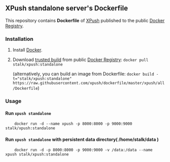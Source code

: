 ## XPush standalone server's Dockerfile


This repository contains **Dockerfile** of [XPush](https://github.com/xpush/node-xpush/dockerfile/) published to the public [Docker Registry](https://registry.hub.docker.com/).


### Installation

1. Install [Docker](https://www.docker.io/).

2. Download [trusted build](https://registry.hub.docker.com/u/stalk/xpush/) from public [Docker Registry](https://registry.hub.docker.com/): `docker pull stalk/xpush:standalone`

   (alternatively, you can build an image from Dockerfile: `docker build -t="stalk/xpush:standalone" https://raw.githubusercontent.com/xpush/dockerfile/master/xpush/all/Dockerfile`)


### Usage

#### Run `xpush standalone`

		docker run -d --name xpush -p 8000:8000 -p 9000:9000 stalk/xpush:standalone

#### Run `xpush standalone` with persistent data directory( /home/stalk/data )

		docker run -d -p 8000:8000 -p 9000:9000 -v /data:/data --name xpush stalk/xpush:standalone